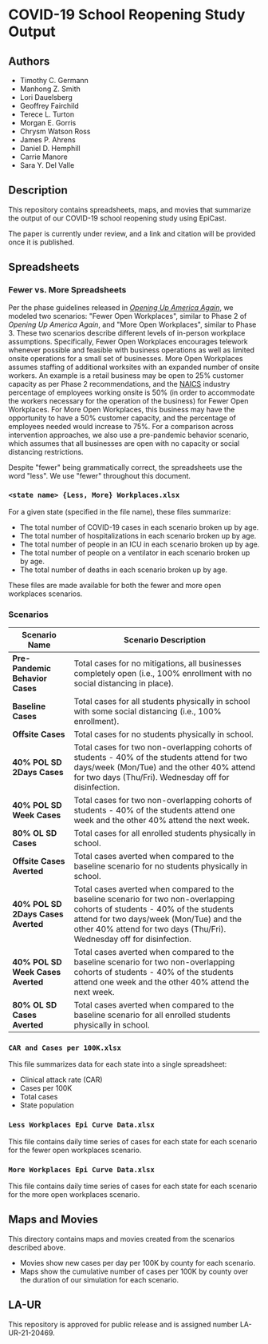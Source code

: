 # COVID-19 School Reopening Study Output

## Authors

* Timothy C. Germann
* Manhong Z. Smith
* Lori Dauelsberg
* Geoffrey Fairchild
* Terece L. Turton
* Morgan E. Gorris
* Chrysm Watson Ross
* James P. Ahrens
* Daniel D. Hemphill
* Carrie Manore
* Sara Y. Del Valle

## Description

This repository contains spreadsheets, maps, and movies that summarize the output of our COVID-19 school reopening study using EpiCast.

The paper is currently under review, and a link and citation will be provided once it is published.

## Spreadsheets

### Fewer vs. More Spreadsheets

Per the phase guidelines released in *[Opening Up America Again](https://www.whitehouse.gov/priorities/covid-19/)*, we modeled two scenarios: "Fewer Open Workplaces", similar to Phase 2 of *Opening Up America Again*, and "More Open Workplaces", similar to Phase 3. These two scenarios describe different levels of in-person workplace assumptions. Specifically, Fewer Open Workplaces encourages telework whenever possible and feasible with business operations as well as limited onsite operations for a small set of businesses. More Open Workplaces assumes staffing of additional worksites with an expanded number of onsite workers. An example is a retail business may be open to 25% customer capacity as per Phase 2 recommendations, and the [NAICS](https://www.census.gov/eos/www/naics/) industry percentage of employees working onsite is 50% (in order to accommodate the workers necessary for the operation of the business) for Fewer Open Workplaces. For More Open Workplaces, this business may have the opportunity to have a 50% customer capacity, and the percentage of employees needed would increase to 75%. For a comparison across intervention approaches, we also use a pre-pandemic behavior scenario, which assumes that all businesses are open with no capacity or social distancing restrictions.

Despite "fewer" being grammatically correct, the spreadsheets use the word "less". We use "fewer" throughout this document.

### `<state name> {Less, More} Workplaces.xlsx`

For a given state (specified in the file name), these files summarize:

* The total number of COVID-19 cases in each scenario broken up by age.
* The total number of hospitalizations in each scenario broken up by age.
* The total number of people in an ICU in each scenario broken up by age.
* The total number of people on a ventilator in each scenario broken up by age.
* The total number of deaths in each scenario broken up by age.

These files are made available for both the fewer and more open workplaces scenarios.

### Scenarios

| **Scenario Name** | **Scenario Description** |
| ----------------- | ------------------------ |
| **Pre-Pandemic Behavior Cases** | Total cases for no mitigations, all businesses completely open (i.e., 100% enrollment with no social distancing in place). |
| **Baseline Cases** | Total cases for all students physically in school with some social distancing (i.e., 100% enrollment). |
| **Offsite Cases** | Total cases for no students physically in school. |
| **40% POL SD 2Days Cases** | Total cases for two non-overlapping cohorts of students - 40% of the students attend for two days/week (Mon/Tue) and the other 40% attend for two days (Thu/Fri). Wednesday off for disinfection. |
| **40% POL SD Week Cases** | Total cases for two non-overlapping cohorts of students - 40% of the students attend one week and the other 40% attend the next week. |
| **80% OL SD Cases** | Total cases for all enrolled students physically in school. |
| **Offsite Cases Averted** | Total cases averted when compared to the baseline scenario for no students physically in school. |
| **40% POL SD 2Days Cases Averted** | Total cases averted when compared to the baseline scenario for two non-overlapping cohorts of students - 40% of the students attend for two days/week (Mon/Tue) and the other 40% attend for two days (Thu/Fri). Wednesday off for disinfection. |
| **40% POL SD Week Cases Averted** | Total cases averted when compared to the baseline scenario for two non-overlapping cohorts of students - 40% of the students attend one week and the other 40% attend the next week. |
| **80% OL SD Cases Averted** | Total cases averted when compared to the baseline scenario for all enrolled students physically in school. |

### `CAR and Cases per 100K.xlsx`

This file summarizes data for each state into a single spreadsheet:

* Clinical attack rate (CAR)
* Cases per 100K
* Total cases
* State population

### `Less Workplaces Epi Curve Data.xlsx`

This file contains daily time series of cases for each state for each scenario for the fewer open workplaces scenario.

### `More Workplaces Epi Curve Data.xlsx`

This file contains daily time series of cases for each state for each scenario for the more open workplaces scenario.

## Maps and Movies

This directory contains maps and movies created from the scenarios described above.

* Movies show new cases per day per 100K by county for each scenario.
* Maps show the cumulative number of cases per 100K by county over the duration of our simulation for each scenario.

## LA-UR

This repository is approved for public release and is assigned number LA-UR-21-20469.
